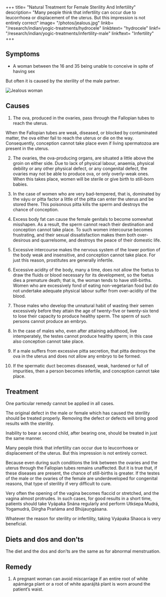 +++
title= "Natural Treatment for Female Sterility And Infertility"
description= "Many people think that infertility can occur due to leucorrhoea or displacement of the uterus. But this impression is not entirely correct"
image= "/photos/jealous.jpg"
linkb= "/research/indian/yogic-treatments/hydrocele"
linkbtext= "hydrocele"
linkf= "/research/indian/yogic-treatments/infertility-male"
linkftext= "Infertility"
+++

## Symptoms

- A woman between the 16 and 35 being unable to conceive in spite of having sex

But often it is caused by the sterility of the male partner.

![Jealous woman](/photos/jealous.jpg)


## Causes

1. The ova, produced in the ovaries, pass through the Fallopian tubes to reach the uterus. 

When the Fallopian tubes are weak, diseased, or blocked by contaminated matter, the ova either fail to reach the uterus or die on the way. Consequently, conception cannot take place even if living spermatozoa are present in the uterus.

2. The ovaries, the ova-producing organs, are situated a little above the groin on either side. Due to lack of physical labour, anaemia, physical debility or any other physical defect, or any congenital defect, the ovaries may not be able to produce ova, or only overly-weak ones. When this takes place, women will be sterile or give birth to still-born babies.

3. In the case of women who are very bad-tempered, that is, dominated by the váyu or pitta factor a little of the pitta can enter the uterus and be stored there. This poisonous pitta kills the sperm and destroys the chance of conception.

4. Excess body fat can cause the female genitals to become somewhat misshapen. As a result, the sperm cannot reach their destination and conception cannot take place. To such women intercourse becomes frustrating, and their sexual dissatisfaction makes them both over-desirous and quarrelsome, and destroys the peace of their domestic life.

5. Excessive intercourse makes the nervous system of the lower portion of the body weak and insensitive, and conception cannot take place. For just this reason, prostitutes are generally infertile.

6. Excessive acidity of the body, many a time, does not allow the foetus to draw the fluids or blood necessary for its development, so the foetus dies a premature death; that is, the woman tends to have still-births. Women who are excessively fond of eating non-vegetarian food but do not undertake adequate physical labour suffer from over-acidity of the blood.

7. Those males who develop the unnatural habit of wasting their semen excessively before they attain the age of twenty-five or twenty-six tend to lose their capacity to produce healthy sperm. The sperm of such persons cannot produce an embryo.

8. In the case of males who, even after attaining adulthood, live intemperately, the testes cannot produce healthy sperm; in this case also conception cannot take place.

9. If a male suffers from excessive pitta secretion, that pitta destroys the ova in the uterus and does not allow any embryo to be formed.

10. If the spermatic duct becomes diseased, weak, hardened or full of impurities, then a person becomes infertile, and conception cannot take place.

## Treatment

One particular remedy cannot be applied in all cases. 

The original defect in the male or female which has caused the sterility should be treated properly. Removing the defect or defects will bring good results with the sterility.

Inability to bear a second child, after bearing one, should be treated in just the same manner.

Many people think that infertility can occur due to leucorrhoea or displacement of the uterus. But this impression is not entirely correct. 

Because even during such conditions the link between the ovaries and the uterus through the Fallopian tubes remains unaffected. But it is true that, if these diseases are present, the chance of still-births is greater.
If the testes of the male or the ovaries of the female are underdeveloped for congenital reasons, that type of sterility if very difficult to cure.

Very often the opening of the vagina becomes flaccid or stretched, and the vagina almost protrudes. In such cases, for good results in a short time, patients should take Vyápaka Snána regularly and perform Utkśepa Mudrá, Yogamudrá, Diirgha Prańáma and Bhújauṋgásana.

Whatever the reason for sterility or infertility, taking Vyápaka Shaoca is very beneficial.


## Diets and dos and don’ts

The diet and the dos and don’ts are the same as for abnormal menstruation.


## Remedy

1. A pregnant woman can avoid miscarriage if an entire root of white apámárga plant or a root of white aparájitá plant is worn around the patient’s waist.